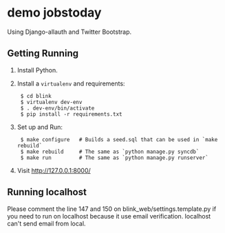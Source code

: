 # demo jobstoday

Using Django-allauth and Twitter Bootstrap.


## Getting Running

1. Install Python.

2. Install a ``virtualenv`` and requirements:

        $ cd blink
        $ virtualenv dev-env
		$ . dev-env/bin/activate
        $ pip install -r requirements.txt

3. Set up and Run:

        $ make configure   # Builds a seed.sql that can be used in `make rebuild`
		$ make rebuild     # The same as `python manage.py syncdb`
        $ make run         # The same as `python manage.py runserver`


4. Visit http://127.0.0.1:8000/

## Running localhost

Please comment the line 147 and 150 on blink_web/settings.template.py if you
need to run on localhost because it use email verification. localhost can't
send email from local.
